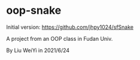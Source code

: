 # oop-snake
Initial version: https://github.com/jhpy1024/sfSnake

A project from an OOP class in Fudan Univ.

By Liu WeiYi in 2021/6/24
